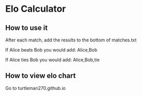 # Elo Calculator

## How to use it
After each match, add the results to the bottom of matches.txt

If Alice beats Bob you would add:
Alice,Bob

If Alice ties Bob you would add:
Alice,Bob,tie

## How to view elo chart
Go to turtleman270.github.io
